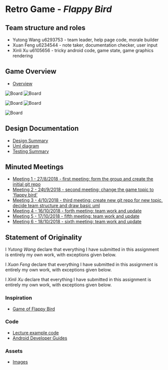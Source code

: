 # Retro Game - _Flappy Bird_

## Team structure and roles 
+ Yutong Wang u6293753 - team leader, help page code, morale builder
+ Xuan Feng u6234544 - note taker, documentation checker, user input
+ Xinli Xu u6105656 - tricky android code, game state, game graphics rendering

## Game Overview 
+ [Overview](https://gitlab.cecs.anu.edu.au/u6234544/RetroGame2018s2/wikis/Overview)

![Board](app/src/main/res/drawable/show1.png)
![Board](app/src/main/res/drawable/show2.png)

![Board](app/src/main/res/drawable/show3.png)
![Board](app/src/main/res/drawable/show4.png)

![Board](app/src/main/res/drawable/show5.png)

## Design Documentation 
+ [Design Summary](https://gitlab.cecs.anu.edu.au/u6234544/RetroGame2018s2/wikis/design-summary)
+ [Uml diagram](https://gitlab.cecs.anu.edu.au/u6234544/RetroGame2018s2/wikis/UML-diagram)
+ [Testing Summary](https://gitlab.cecs.anu.edu.au/u6234544/RetroGame2018s2/wikis/Testing-Summary)

## Minuted Meetings
+ [Meeting 1 - 27/8/2018 - first meeting: form the group and create the initial git repo](https://gitlab.cecs.anu.edu.au/u6234544/RetroGame2018s2/wikis/27/27th-Aug-First-meeting:-Form-the-group-and-create-the-initial-git-repo)
+ [Meeting 2 - 24t/9/2018 - second meeting: change the game topic to 'flappy bird' ](https://gitlab.cecs.anu.edu.au/u6234544/RetroGame2018s2/wikis/24/24th-Sep-Second-meeting:-Change-the-game-topic-to-'Flappy-bird')
+ [Meeting 3 - 4/10/2018 - third meeting: create new git repo for new topic, decide team structure and draw basic uml](https://gitlab.cecs.anu.edu.au/u6234544/RetroGame2018s2/wikis/4/4thOct-Third-meeting:-Create-new-git-repo-for-new-topic,-decide-team-structure-and-draw-basic-UML)
+ [Meeting 4 - 16/10/2018 - forth meeting: team work and update](https://gitlab.cecs.anu.edu.au/u6234544/RetroGame2018s2/wikis/16th-Oct-Forth-meeting:)
+ [Meeting 5 - 17/10/2018 - fifth meeting: team work and update](https://gitlab.cecs.anu.edu.au/u6234544/RetroGame2018s2/wikis/17/10-Fifth-meeting:)
+ [Meeting 6 - 18/10/2018 - sixth meeting: team work and update](https://gitlab.cecs.anu.edu.au/u6234544/RetroGame2018s2/wikis/18/10-Sixth-meeting:)

## Statement of Originality

I _Yutong Wang_ declare that everything I have submitted in this
assignment is entirely my own work, with exceptions given below.

I _Xuan Feng_ declare that everything I have submitted in this
assignment is entirely my own work, with exceptions given below.

I _Xinli Xu_ declare that everything I have submitted in this
assignment is entirely my own work, with exceptions given below.

### Inspiration

+ [Game of Flappy Bird](https://flappybird.io/)

### Code

+ [Lecture example code](https://gitlab.cecs.anu.edu.au/u4033585/SpaceInvader2.git)
+ [Android Developer Guides](https://developer.android.com/guide/)

### Assets 

+ [Images](https://www.kisspng.com/free/flappy-bird.html)
